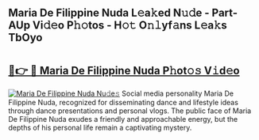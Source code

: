 ## Maria De Filippine Nuda L𝚎a𝚔ed N𝚞𝚍e - Part-AUp Vi𝚍𝚎o P𝚑𝚘tos - H𝚘𝚝 O𝚗𝚕yf𝚊ns L𝚎a𝚔s TbOyo

# <h2><a href="http://kf94jkz.oniu.top/?m=Maria+De+Filippine+Nuda">🔗👉 🔴 Maria De Filippine Nuda P𝚑ot𝚘𝚜 V𝚒d𝚎o</a></h2>

[![Maria De Filippine Nuda Nu𝚍e𝚜](https://i.imgur.com/0qMVB7G.gif)](http://kf94jkz.oniu.top/?m=Maria+De+Filippine+Nuda)
Social media personality Maria De Filippine Nuda, recognized for disseminating dance and lifestyle ideas through dance presentations and personal vlogs. The public face of Maria De Filippine Nuda exudes a friendly and approachable energy, but the depths of his personal life remain a captivating mystery.  
